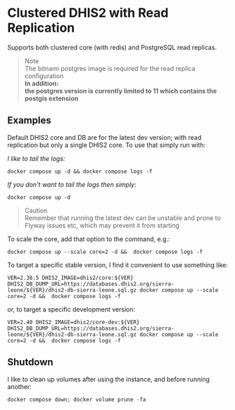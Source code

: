 # Clustered DHIS2 with Read Replication

Supports both clustered core (with redis) and PostgreSQL read replicas.

> Note  
> The bitnami postgres image is required for the read replica configuration  
> **In addition:  
> the postgres version is currently limited to 11 which contains the postgis extension**

## Examples

Default DHIS2 core and DB are for the latest dev version; with read replication but only a single DHIS2 core. To use that simply run with:

*I like to tail the logs:*
```
docker compose up -d && docker compose logs -f
```

*If you don't want to tail the logs then simply:*
```
docker compose up -d
```

> Caution  
> Remember that running the latest dev can be unstable and prone to Flyway issues etc, which may prevent it from starting

To scale the core, add that option to the command, e.g.:
```
docker compose up --scale core=2 -d &&  docker compose logs -f
```

To target a specific stable version, I find it convenient to use something like:
```
VER=2.38.5 DHIS2_IMAGE=dhis2/core:${VER} DHIS2_DB_DUMP_URL=https://databases.dhis2.org/sierra-leone/${VER}/dhis2-db-sierra-leone.sql.gz docker compose up --scale core=2 -d &&  docker compose logs -f
```

or, to target a specific development version:
```
VER=2.40 DHIS2_IMAGE=dhis2/core-dev:${VER} DHIS2_DB_DUMP_URL=https://databases.dhis2.org/sierra-leone/${VER}/dhis2-db-sierra-leone.sql.gz docker compose up --scale core=2 -d &&  docker compose logs -f
```

## Shutdown

I like to clean up volumes after using the instance, and before running another:
```
docker compose down; docker volume prune -fa
```

